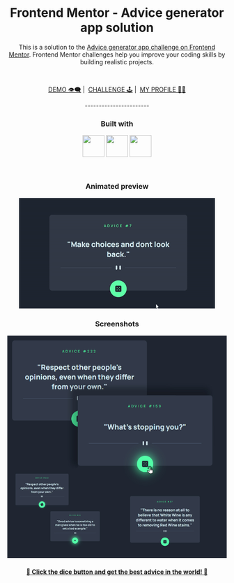 
<h1 align="center">Frontend Mentor - Advice generator app solution</h1>

<p align="center">This is a solution to the <a href="https://www.frontendmentor.io/challenges/advice-generator-app-QdUG-13db">Advice generator app challenge on Frontend Mentor</a>. Frontend Mentor challenges help you improve your coding skills by building realistic projects.</p>
<br>
<p align="center">
<a href= "https://potatbut.github.io/advice-generator-app/">DEMO 👁️‍🗨️</a>&nbsp;|&nbsp;
<a href= "https://www.last.fm/user/daigo-anon">CHALLENGE 🕹️</a>&nbsp;|&nbsp;
<a href= "https://github.com/potatbut">MY PROFILE 🧚‍♀️</a>
</p>
<p align="center">-----------------------</p>
<h3 align="center">Built with</h3>
<p align="center">
<img src="https://img.icons8.com/material-outlined/344/html.png" width="50" height="50">
<img src="https://img.icons8.com/material-outlined/344/css.png" width="50" height="50">
<img src="https://img.icons8.com/material-outlined/344/js.png" width="50" height="50">
</p>
<br>
<h3 align="center">Animated preview</h3>
<p align="center"><img  src="screenshot/preview.gif"></p>

<h3 align="center">Screenshots</h3>
<p align="center"><img src="screenshot/screenshot.jpg"></p>


<h4 align="center"><a href= "https://potatbut.github.io/advice-generator-app/">🎲 Click the dice button and get the best advice in the world! 🎲</a></h4>
